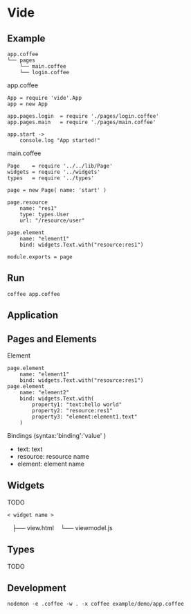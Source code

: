 Vide 
============================


Example
----------------------------

	app.coffee
	└── pages
	    └── main.coffee
	    └── login.coffee

app.coffee

	App = require 'vide'.App
	app = new App

	app.pages.login  = require './pages/login.coffee'
	app.pages.main   = require './pages/main.coffee'

	app.start ->
		console.log "App started!"

main.coffee

	Page    = require '../../lib/Page'
	widgets = require '../widgets'
	types   = require '../types'

	page = new Page( name: 'start' )

	page.resource
		name: "res1"
		type: types.User
		url: "/resource/user"

	page.element 
		name: "element1"
		bind: widgets.Text.with("resource:res1")

	module.exports = page

Run
----------------------------

	coffee app.coffee


Application
----------------------------

Pages and Elements
----------------------------
Element

	page.element
		name: "element1"
		bind: widgets.Text.with("resource:res1")
	page.element
		name: "element2"
		bind: widgets.Text.with(
			property1: "text:hello world"
			property2: "resource:res1"
			property3: "element:element1.text"
		)


Bindings (syntax:'binding':'value' ) 

- text: text 
- resource: resource name
- element: element name


Widgets
----------------------------
TODO

	< widget name >
    ├── view.html
    └── viewmodel.js

Types
----------------------------
TODO


Development
---------------------------

	nodemon -e .coffee -w . -x coffee example/demo/app.coffee




